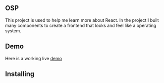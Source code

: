 ## OSP
This project is used to help me learn more about React. In the project I built many components to create a frontend that looks and feel like a operating system.
## Demo
Here is a working live [demo](https://lab3-winstongong.netlify.app/)
## Installing
